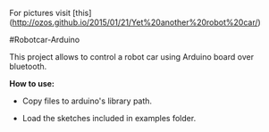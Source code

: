For pictures visit [this] (http://ozos.github.io/2015/01/21/Yet%20another%20robot%20car/)

#Robotcar-Arduino

This project allows to control a robot car using Arduino board over bluetooth.

**How to use:**

  - Copy files to arduino's library path.

  - Load the sketches included in examples folder.
